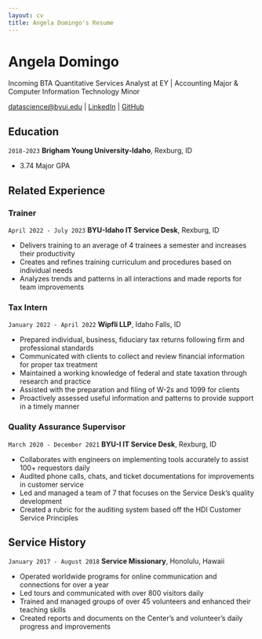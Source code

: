```yaml
---
layout: cv
title: Angela Domingo's Resume
---
```

# Angela Domingo
Incoming BTA Quantitative Services Analyst at EY | Accounting Major & Computer Information Technology Minor

<div id="webaddress">
<a href="dom18001@byui.edu">datascience@byui.edu</a>
| <a href="https://www.linkedin.com/in/angelambd/">LinkedIn</a>
| <a href="https://angelambd.github.io/domingo_resume/">GitHub</a>
</div>

<!-- https://www.monique.tech/the-art-of-markdown -->

## Education

`2018-2023`
__Brigham Young University-Idaho__, Rexburg, ID

- 3.74 Major GPA

## Related Experience

### Trainer

`April 2022 - July 2023`
__BYU-Idaho IT Service Desk__, Rexburg, ID

- Delivers training to an average of 4 trainees a semester and increases their productivity
- Creates and refines training curriculum and  procedures based on individual needs
- Analyzes trends and patterns in all interactions and made reports for team improvements


### Tax Intern

`January 2022 - April 2022`
__Wipfli LLP__, Idaho Falls, ID

- Prepared individual, business, fiduciary tax returns following firm and professional standards
- Communicated with clients to collect and review financial information for proper tax treatment 
- Maintained a working knowledge of federal and state taxation through research and practice
- Assisted with the preparation and filing of W-2s and 1099 for clients
- Proactively assessed useful information and patterns to provide support in a timely manner


### Quality Assurance Supervisor

`March 2020 - December 2021`
__BYU-I IT Service Desk__, Rexburg, ID

- Collaborates with engineers on implementing tools accurately to assist 100+ requestors daily
- Audited phone calls, chats, and ticket documentations for improvements in customer service
- Led and managed a team of 7 that focuses on the Service Desk’s quality development
- Created a rubric for the auditing system based off the HDI Customer Service Principles


## Service History

`January 2017 - August 2018`
__Service Missionary__, Honolulu, Hawaii

- Operated worldwide programs for online communication and connections for over a year
- Led tours and communicated with over 800 visitors daily
- Trained and managed groups of over 45 volunteers and enhanced their teaching skills
- Created reports and documents on the Center’s and volunteer’s daily progress and improvements 



<!-- ### Footer

Last updated: July 2023 -->


